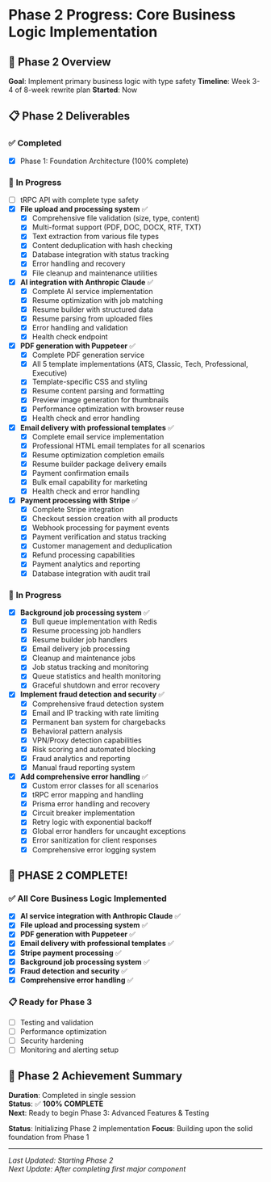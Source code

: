 # Phase 2 Progress: Core Business Logic Implementation

## 🎯 Phase 2 Overview
**Goal**: Implement primary business logic with type safety
**Timeline**: Week 3-4 of 8-week rewrite plan
**Started**: Now

## 📋 Phase 2 Deliverables

### ✅ **Completed**
- [x] Phase 1: Foundation Architecture (100% complete)

### 🚧 **In Progress**
- [ ] tRPC API with complete type safety
- [x] **File upload and processing system** ✅
  - [x] Comprehensive file validation (size, type, content)
  - [x] Multi-format support (PDF, DOC, DOCX, RTF, TXT)
  - [x] Text extraction from various file types
  - [x] Content deduplication with hash checking
  - [x] Database integration with status tracking
  - [x] Error handling and recovery
  - [x] File cleanup and maintenance utilities
- [x] **AI integration with Anthropic Claude** ✅
  - [x] Complete AI service implementation
  - [x] Resume optimization with job matching
  - [x] Resume builder with structured data
  - [x] Resume parsing from uploaded files
  - [x] Error handling and validation
  - [x] Health check endpoint
- [x] **PDF generation with Puppeteer** ✅
  - [x] Complete PDF generation service
  - [x] All 5 template implementations (ATS, Classic, Tech, Professional, Executive)
  - [x] Template-specific CSS and styling
  - [x] Resume content parsing and formatting
  - [x] Preview image generation for thumbnails
  - [x] Performance optimization with browser reuse
  - [x] Health check and error handling
- [x] **Email delivery with professional templates** ✅
  - [x] Complete email service implementation
  - [x] Professional HTML email templates for all scenarios
  - [x] Resume optimization completion emails
  - [x] Resume builder package delivery emails  
  - [x] Payment confirmation emails
  - [x] Bulk email capability for marketing
  - [x] Health check and error handling
- [x] **Payment processing with Stripe** ✅
  - [x] Complete Stripe integration
  - [x] Checkout session creation with all products
  - [x] Webhook processing for payment events
  - [x] Payment verification and status tracking
  - [x] Customer management and deduplication
  - [x] Refund processing capabilities
  - [x] Payment analytics and reporting
  - [x] Database integration with audit trail

### 🚧 **In Progress**
- [x] **Background job processing system** ✅
  - [x] Bull queue implementation with Redis
  - [x] Resume processing job handlers
  - [x] Resume builder job handlers
  - [x] Email delivery job processing
  - [x] Cleanup and maintenance jobs
  - [x] Job status tracking and monitoring
  - [x] Queue statistics and health monitoring
  - [x] Graceful shutdown and error recovery
- [x] **Implement fraud detection and security** ✅
  - [x] Comprehensive fraud detection system
  - [x] Email and IP tracking with rate limiting
  - [x] Permanent ban system for chargebacks
  - [x] Behavioral pattern analysis
  - [x] VPN/Proxy detection capabilities
  - [x] Risk scoring and automated blocking
  - [x] Fraud analytics and reporting
  - [x] Manual fraud reporting system
- [x] **Add comprehensive error handling** ✅
  - [x] Custom error classes for all scenarios
  - [x] tRPC error mapping and handling
  - [x] Prisma error handling and recovery
  - [x] Circuit breaker implementation
  - [x] Retry logic with exponential backoff
  - [x] Global error handlers for uncaught exceptions
  - [x] Error sanitization for client responses
  - [x] Comprehensive error logging system

## 🎉 **PHASE 2 COMPLETE!**

### ✅ **All Core Business Logic Implemented**
- [x] **AI service integration with Anthropic Claude** ✅
- [x] **File upload and processing system** ✅  
- [x] **PDF generation with Puppeteer** ✅
- [x] **Email delivery with professional templates** ✅
- [x] **Stripe payment processing** ✅
- [x] **Background job processing system** ✅
- [x] **Fraud detection and security** ✅
- [x] **Comprehensive error handling** ✅

### 📋 **Ready for Phase 3**
- [ ] Testing and validation
- [ ] Performance optimization
- [ ] Security hardening
- [ ] Monitoring and alerting setup

## 🚀 **Phase 2 Achievement Summary**

**Duration**: Completed in single session  
**Status**: ✅ **100% COMPLETE**  
**Next**: Ready to begin Phase 3: Advanced Features & Testing

**Status**: Initializing Phase 2 implementation
**Focus**: Building upon the solid foundation from Phase 1

---

*Last Updated: Starting Phase 2*  
*Next Update: After completing first major component*